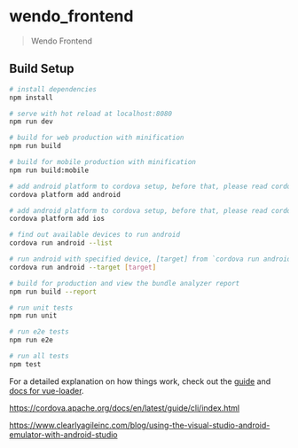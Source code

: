 # wendo_frontend

> Wendo Frontend

## Build Setup

``` bash
# install dependencies
npm install

# serve with hot reload at localhost:8080
npm run dev

# build for web production with minification
npm run build

# build for mobile production with minification
npm run build:mobile

# add android platform to cordova setup, before that, please read cordova document
cordova platform add android

# add android platform to cordova setup, before that, please read cordova document
cordova platform add ios

# find out available devices to run android
cordova run android --list

# run android with specified device, [target] from `cordova run android --list`
cordova run android --target [target]

# build for production and view the bundle analyzer report
npm run build --report

# run unit tests
npm run unit

# run e2e tests
npm run e2e

# run all tests
npm test
```

For a detailed explanation on how things work, check out the [guide](http://vuejs-templates.github.io/webpack/) and [docs for vue-loader](http://vuejs.github.io/vue-loader).

https://cordova.apache.org/docs/en/latest/guide/cli/index.html

https://www.clearlyagileinc.com/blog/using-the-visual-studio-android-emulator-with-android-studio
